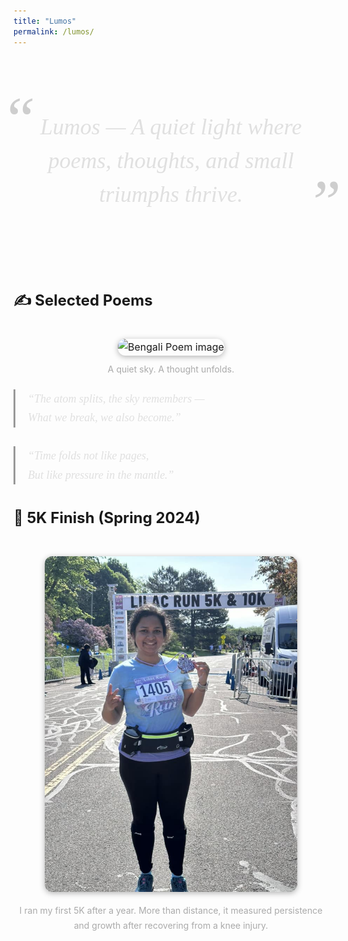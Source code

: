 ```yaml
---
title: "Lumos"
permalink: /lumos/
---
```


<!-- Load elegant font -->
<link href="https://fonts.googleapis.com/css2?family=Playfair+Display:ital,wght@1,600&display=swap" rel="stylesheet">

<style>
/* Fade-in animation */
@keyframes fadeInUp {
  0% {
    opacity: 0;
    transform: translateY(20px);
  }
  100% {
    opacity: 1;
    transform: translateY(0);
  }
}

.fade-in {
  animation: fadeInUp 1.2s ease-out both;
}

/* Title section with oversized quotes */
.lumos-wrapper {
  max-width: 800px;
  margin: 60px auto 40px auto;
  font-family: 'Playfair Display', serif;
  color: #e0e0e0;
  text-align: center;
  position: relative;
}

.lumos-title {
  font-size: 36px;
  font-style: italic;
  line-height: 1.5;
  padding: 40px 20px;
  position: relative;
}

.lumos-title::before,
.lumos-title::after {
  font-size: 100px;
  color: #888;
  font-family: 'Playfair Display', serif;
  position: absolute;
  opacity: 0.4;
}

.lumos-title::before {
  content: "“";
  top: -20px;
  left: -20px;
}

.lumos-title::after {
  content: "”";
  bottom: -20px;
  right: -20px;
}

/* Section layout */
.lumos-section {
  max-width: 800px;
  margin: 0 auto;
  padding-top: 10px;
  font-size: 16px;
  line-height: 1.7;
}

/* Poems */
.poem-block {
  font-family: 'Playfair Display', serif;
  font-style: italic;
  font-size: 18px;
  color: #e0e0e0;
  margin-top: 20px;
  margin-bottom: 30px;
  padding-left: 20px;
  border-left: 3px solid #999;
}

/* Image sections */
.photo-block {
  text-align: center;
  margin-top: 40px;
}

.photo-block img {
  max-width: 80%;
  border-radius: 12px;
  box-shadow: 0 2px 10px rgba(0,0,0,0.3);
  transition: transform 0.3s ease;
}

.photo-block img:hover {
  transform: scale(1.02);
}

.photo-block p {
  font-size: 14px;
  color: #aaa;
  margin-top: 10px;
}
</style>

<!-- Header -->
<div class="lumos-wrapper fade-in">
  <div class="lumos-title">
    Lumos — A quiet light where poems, thoughts, and small triumphs thrive.
  </div>
</div>

<!-- Content -->
<div class="lumos-section fade-in">

## ✍️ Selected Poems

<!-- Poetic image above the poems -->
<div class="photo-block">
  <img src="/images/lumos/IMG_6776.jpg" alt="Bengali Poem image">
  <p>A quiet sky. A thought unfolds.</p>
</div>

<div class="poem-block">
  “The atom splits, the sky remembers —<br>
  What we break, we also become.”
</div>

<div class="poem-block">
  “Time folds not like pages,<br>
  But like pressure in the mantle.”
</div>

## 🏃 5K Finish (Spring 2024)

<div class="photo-block">
  <img src="/images/lumos/Lilac_Run_5K.jpg" alt="5K finish line photo">
  <p>I ran my first 5K after a year. More than distance, it measured persistence and growth after recovering from a knee injury.</p>
</div>

</div>
